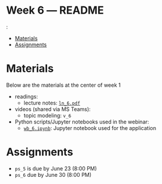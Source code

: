 Week 6 ― README
===============
<!-- vim-markdown-toc GFM -->
:
* [Materials](#materials)
* [Assignments](#assignments)

<!-- vim-markdown-toc -->

Materials
=========

Below are the materials at the center of week 1

+ readings: 
  - lecture notes: [`ln_6.pdf`](week5/ln_5.pdf)
+ videos (shared via MS Teams):
  - topic modeling: `v_6`
+ Python scripts/Jupyter notebooks used in the webinar:
  - [`wb_6.ipynb`](week5/wb_5.ipynb): Jupyter notebook used for the application 


Assignments
===========

+ `ps_5` is due by June 23 (8:00 PM)
+ `ps_6` due by June 30 (8:00 PM)
 
